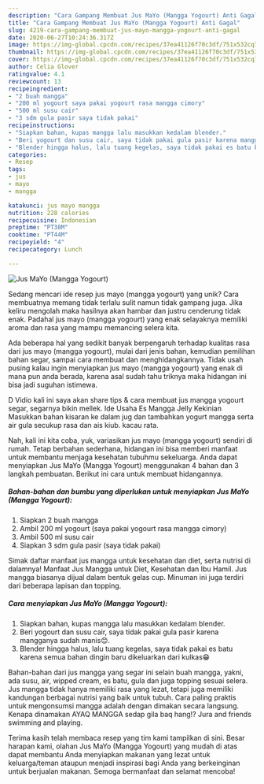 ```yaml
---
description: "Cara Gampang Membuat Jus MaYo (Mangga Yogourt) Anti Gagal"
title: "Cara Gampang Membuat Jus MaYo (Mangga Yogourt) Anti Gagal"
slug: 4219-cara-gampang-membuat-jus-mayo-mangga-yogourt-anti-gagal
date: 2020-06-27T10:24:36.317Z
image: https://img-global.cpcdn.com/recipes/37ea41126f70c3df/751x532cq70/jus-mayo-mangga-yogourt-foto-resep-utama.jpg
thumbnail: https://img-global.cpcdn.com/recipes/37ea41126f70c3df/751x532cq70/jus-mayo-mangga-yogourt-foto-resep-utama.jpg
cover: https://img-global.cpcdn.com/recipes/37ea41126f70c3df/751x532cq70/jus-mayo-mangga-yogourt-foto-resep-utama.jpg
author: Celia Glover
ratingvalue: 4.1
reviewcount: 13
recipeingredient:
- "2 buah mangga"
- "200 ml yogourt saya pakai yogourt rasa mangga cimory"
- "500 ml susu cair"
- "3 sdm gula pasir saya tidak pakai"
recipeinstructions:
- "Siapkan bahan, kupas mangga lalu masukkan kedalam blender."
- "Beri yogourt dan susu cair, saya tidak pakai gula pasir karena mangganya sudah manis😊."
- "Blender hingga halus, lalu tuang kegelas, saya tidak pakai es batu karena semua bahan dingin baru dikeluarkan dari kulkas😁"
categories:
- Resep
tags:
- jus
- mayo
- mangga

katakunci: jus mayo mangga 
nutrition: 228 calories
recipecuisine: Indonesian
preptime: "PT38M"
cooktime: "PT44M"
recipeyield: "4"
recipecategory: Lunch

---
```



![Jus MaYo (Mangga Yogourt)](https://img-global.cpcdn.com/recipes/37ea41126f70c3df/751x532cq70/jus-mayo-mangga-yogourt-foto-resep-utama.jpg)

Sedang mencari ide resep jus mayo (mangga yogourt) yang unik? Cara membuatnya memang tidak terlalu sulit namun tidak gampang juga. Jika keliru mengolah maka hasilnya akan hambar dan justru cenderung tidak enak. Padahal jus mayo (mangga yogourt) yang enak selayaknya memiliki aroma dan rasa yang mampu memancing selera kita.

Ada beberapa hal yang sedikit banyak berpengaruh terhadap kualitas rasa dari jus mayo (mangga yogourt), mulai dari jenis bahan, kemudian pemilihan bahan segar, sampai cara membuat dan menghidangkannya. Tidak usah pusing kalau ingin menyiapkan jus mayo (mangga yogourt) yang enak di mana pun anda berada, karena asal sudah tahu triknya maka hidangan ini bisa jadi suguhan istimewa.

D Vidio kali ini saya akan share tips &amp; cara membuat jus mangga yogourt segar, segarnya bikin mellek. Ide Usaha Es Mangga Jelly Kekinian Masukkan bahan kisaran ke dalam jug dan tambahkan yogurt mangga serta air gula secukup rasa dan ais kiub. kacau rata.


Nah, kali ini kita coba, yuk, variasikan jus mayo (mangga yogourt) sendiri di rumah. Tetap berbahan sederhana, hidangan ini bisa memberi manfaat untuk membantu menjaga kesehatan tubuhmu sekeluarga. Anda dapat menyiapkan Jus MaYo (Mangga Yogourt) menggunakan 4 bahan dan 3 langkah pembuatan. Berikut ini cara untuk membuat hidangannya.

<!--inarticleads1-->

##### Bahan-bahan dan bumbu yang diperlukan untuk menyiapkan Jus MaYo (Mangga Yogourt):

1. Siapkan 2 buah mangga
1. Ambil 200 ml yogourt (saya pakai yogourt rasa mangga cimory)
1. Ambil 500 ml susu cair
1. Siapkan 3 sdm gula pasir (saya tidak pakai)


Simak daftar manfaat jus mangga untuk kesehatan dan diet, serta nutrisi di dalamnya! Manfaat Jus Mangga untuk Diet, Kesehatan dan Ibu Hamil. Jus mangga biasanya dijual dalam bentuk gelas cup. Minuman ini juga terdiri dari beberapa lapisan dan topping. 

<!--inarticleads2-->

##### Cara menyiapkan Jus MaYo (Mangga Yogourt):

1. Siapkan bahan, kupas mangga lalu masukkan kedalam blender.
1. Beri yogourt dan susu cair, saya tidak pakai gula pasir karena mangganya sudah manis😊.
1. Blender hingga halus, lalu tuang kegelas, saya tidak pakai es batu karena semua bahan dingin baru dikeluarkan dari kulkas😁


Bahan-bahan dari jus mangga yang segar ini selain buah mangga, yakni, ada susu, air, wipped cream, es batu, gula dan juga topping sesuai selera. Jus mangga tidak hanya memiliki rasa yang lezat, tetapi juga memiliki kandungan berbagai nutrisi yang baik untuk tubuh. Cara paling praktis untuk mengonsumsi mangga adalah dengan dimakan secara langsung. Kenapa dinamakan AYAQ MANGGA sedap gila baq hang!? Jura and friends swimming and playing. 

Terima kasih telah membaca resep yang tim kami tampilkan di sini. Besar harapan kami, olahan Jus MaYo (Mangga Yogourt) yang mudah di atas dapat membantu Anda menyiapkan makanan yang lezat untuk keluarga/teman ataupun menjadi inspirasi bagi Anda yang berkeinginan untuk berjualan makanan. Semoga bermanfaat dan selamat mencoba!
